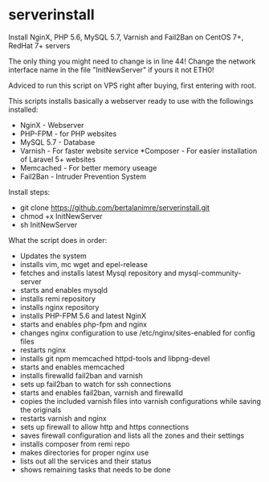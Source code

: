 # serverinstall
Install NginX, PHP 5.6, MySQL 5.7, Varnish and Fail2Ban on CentOS 7+, RedHat 7+ servers

The only thing you might need to change is in line 44! Change the network interface name in the file "InitNewServer" if yours it not ETH0!

Adviced to run this script on VPS right after buying, first entering with root.

This scripts installs basically a webserver ready to use with the followings installed:
* NginX - Webserver
* PHP-FPM - for PHP websites
* MySQL 5.7 - Database
* Varnish - For faster website service
 *Composer - For easier installation of Laravel 5+ websites
* Memcached - For better memory useage
* Fail2Ban - Intruder Prevention System

Install steps:
* git clone https://github.com/bertalanimre/serverinstall.git
* chmod +x InitNewServer
* sh InitNewServer

What the script does in order:
* Updates the system
* installs vim, mc wget and epel-release
* fetches and installs latest Mysql repository and mysql-community-server
* starts and enables mysqld
* installs remi repository
* installs nginx repository
* installs PHP-FPM 5.6 and latest NginX
* starts and enables php-fpm and nginx
* changes nginx configuration to use /etc/nginx/sites-enabled for config files
* restarts nginx
* installs git npm memcached httpd-tools and libpng-devel
* starts and enables memcached
* installs firewalld fail2ban and varnish
* sets up fail2ban to watch for ssh connections
* starts and enables fail2ban, varnish and firewalld
* copies the included varnish files into varnish configurations while saving the originals
* restarts varnish and nginx
* sets up firewall to allow http and https connections
* saves firewall configuration and lists all the zones and their settings
* installs composer from remi repo
* makes directories for proper nginx use
* lists out all the services and their status
* shows remaining tasks that needs to be done
